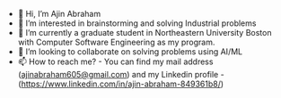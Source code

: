 - 👋 Hi, I’m Ajin Abraham
- 👀 I’m interested in brainstorming and solving Industrial problems
- 🌱 I’m currently a graduate student in Northeastern University Boston with Computer Software Engineering as my program.
- 💞️ I’m looking to collaborate on solving problems using AI/ML
- 📫 How to reach me? - You can find my mail address (ajinabraham605@gmail.com) and my Linkedin profile - (https://www.linkedin.com/in/ajin-abraham-849361b8/)

<!---
ajinabraham123/ajinabraham123 is a ✨ special ✨ repository because its `README.md` (this file) appears on your GitHub profile.
You can click the Preview link to take a look at your changes.
--->
